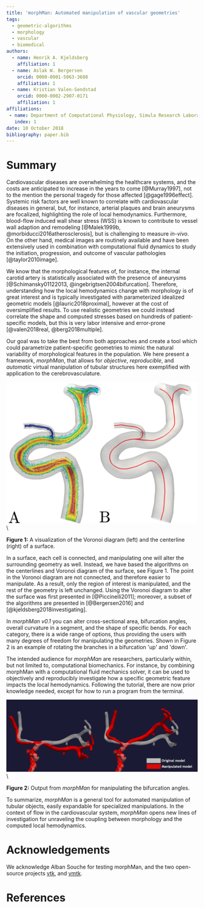 ```yaml
---
title: 'morphMan: Automated manipulation of vascular geometries'
tags:
  - geometric-algorithms
  - morphology
  - vascular
  - biomedical
authors:
  - name: Henrik A. Kjeldsberg
    affiliation: 1
  - name: Aslak W. Bergersen
    orcid: 0000-0001-5063-3680
    affiliation: 1
  - name: Kristian Valen-Sendstad
    orcid: 0000-0002-2907-0171
    affiliation: 1
affiliations:
 - name: Department of Computational Physiology, Simula Research Laboratory
   index: 1
date: 10 October 2018
bibliography: paper.bib
---
```


# Summary

Cardiovascular diseases are overwhelming the healthcare systems, and the
costs are anticipated to increase in the years to come [@Murray1997],
not to the mention the personal tragedy for those affected [@gage1996effect].
Systemic risk factors are well known to correlate with cardiovascular diseases in general,
but, for instance, arterial plaques and brain aneurysms are focalized, highlighting
the role of local hemodynamics. Furthermore, blood-flow induced wall shear stress (WSS) is
known to contribute to vessel wall adaption and remodeling [@Malek1999b, @morbiducci2016atherosclerosis],
but is challenging to measure *in-vivo*. On the other hand, medical images are routinely available and have
been extensively used in combination with computational fluid dynamics to
study the initiation, progression, and outcome of vascular pathologies [@taylor2010image].

We know that the morphological features of, for instance, the internal
carotid artery is statistically associated with the presence of aneurysms [@Schimansky01122013, @ingebrigtsen2004bifurcation].
Therefore, understanding how the local hemodynamics change with morphology is of great interest and
is typically investigated with parameterized idealized geometric models [@lauric2018proximal], however at the cost of
oversimplified results. To use realistic geometries we could instead correlate the shape and computed
stresses based on hundreds of patient-specific models, but this is very labor intensive and
error-prone [@valen2018real, @berg2018multiple].

Our goal was to take the best from both approaches and create a tool which could parametrize patient-specific
geometries to mimic the natural variability of morphological features in the population. We here present a framework,
*morphMan*, that allows for *objective*, *reproducible*, and *automatic* virtual manipulation of tubular structures
here exemplified with application to the cerebrovasculature.

![voronoi centerline](./figure1.png)\

**Figure 1:** 
   A visualization of the Voronoi diagram (left) and the centerline (right) of a surface.

In a surface, each cell is connected, and manipulating one will alter the surrounding geometry as well. Instead, we 
have based the algorithms on the centerlines and Voronoi diagram of the surface, see Figure 1. The point in the Voronoi 
diagram are not connected, and therefore easier to manipulate. As a result, only the region of interest is manipulated, and the rest of the geometry is left unchanged. Using the Voronoi diagram to alter the surface was first presented in 
[@Piccinelli2011]; moreover, a subset of the algorithms are presented in [@Bergersen2016] and [@kjeldsberg2018investigating].

In *morphMan v0.1* you can alter cross-sectional area, bifurcation angles, 
overall curvature in a segment, and the shape of specific bends. 
For each category, there is a wide range of options, thus providing the users with many degrees of
freedom for manipulating the geometries. 
Shown in Figure 2 is an example of rotating the
branches in a bifurcation 'up' and 'down'. 

The intended audience for *morphMan* are researchers, particularly within, but not limited to, computational biomechanics. For instance, by combining morphMan with a computational fluid mechanics solver, it can be used to objectively and reproducibly investigate how a specific geometric feature impacts the local hemodynamics. Following the tutorial, there are now prior knowledge needed, except for how to run a program from the terminal.

![manipulation ICA bifurcation](./figure2.png)\

**Figure 2:** 
   Output from *morphMan* for manipulating the bifurcation angles.

To summarize, *morphMan* is a general tool for automated manipulation of tubular objects, easily expandable for specialized manipulations.
In the context of flow in the cardiovascular system,
*morphMan* opens new lines of investigation for unraveling the coupling between
morphology and the computed local hemodynamics.


# Acknowledgements

We acknowledge Alban Souche for testing morphMan, and the two open-source projects [vtk](https://www.vtk.org/), and [vmtk](http://www.vmtk.org).

# References
